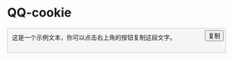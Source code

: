 # QQ-cookie
<div style="position: relative;">
  <pre id="copyText" style="background-color: #f5f5f5; padding: 10px; border: 1px solid #ccc;">
这是一个示例文本，你可以点击右上角的按钮复制这段文字。
  </pre>
  <button onclick="copyToClipboard()" style="position: absolute; top: 5px; right: 5px;">复制</button>
</div>

<script>
function copyToClipboard() {
  const text = document.getElementById('copyText').innerText;
  navigator.clipboard.writeText(text).then(() => {
    alert('文本已复制到剪贴板');
  }).catch(err => {
    console.error('复制失败', err);
  });
}
</script>
